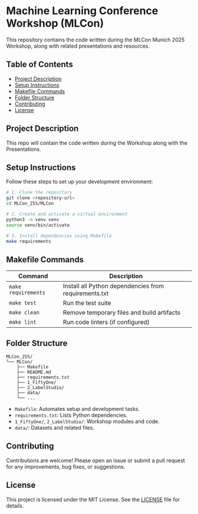 # Machine Learning Conference Workshop (MLCon)

This repository contains the code written during the MLCon Munich 2025 Workshop, along with related presentations and resources.

## Table of Contents

- [Project Description](#project-description)
- [Setup Instructions](#setup-instructions)
- [Makefile Commands](#makefile-commands)
- [Folder Structure](#folder-structure)
- [Contributing](#contributing)
- [License](#license)

## Project Description

This repo will contain the code written during the Workshop along with the Presentations.

## Setup Instructions

Follow these steps to set up your development environment:

```bash
# 1. Clone the repository
git clone <repository-url>
cd MLCon_25S/MLCon

# 2. Create and activate a virtual environment
python3 -m venv venv
source venv/bin/activate

# 3. Install dependencies using Makefile
make requirements
```

## Makefile Commands

| Command            | Description                                 |
|--------------------|---------------------------------------------|
| `make requirements`| Install all Python dependencies from requirements.txt |
| `make test`        | Run the test suite                          |
| `make clean`       | Remove temporary files and build artifacts  |
| `make lint`        | Run code linters (if configured)            |

## Folder Structure

```
MLCon_25S/
└── MLCon/
    ├── Makefile
    ├── README.md
    ├── requirements.txt
    ├── 1_FiftyOne/
    ├── 2_LabelStudio/
    ├── data/
    └── ...
```

- `Makefile`: Automates setup and development tasks.
- `requirements.txt`: Lists Python dependencies.
- `1_FiftyOne/`, `2_LabelStudio/`: Workshop modules and code.
- `data/`: Datasets and related files.

## Contributing

Contributions are welcome! Please open an issue or submit a pull request for any improvements, bug fixes, or suggestions.

## License

This project is licensed under the MIT License. See the [LICENSE](LICENSE) file for details.
